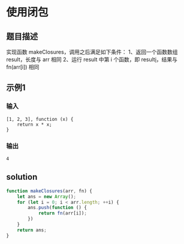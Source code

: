# 使用闭包

## 题目描述

实现函数 makeClosures，调用之后满足如下条件：
1、返回一个函数数组 result，长度与 arr 相同
2、运行 result 中第 i 个函数，即 result[i]()，结果与 fn(arr[i]) 相同

## 示例1

### 输入

```
[1, 2, 3], function (x) { 
	return x * x; 
}
```

### 输出

```
4
```

## solution

```javascript
function makeClosures(arr, fn) {
    let ans = new Array();
    for (let i = 0; i < arr.length; ++i) {
        ans.push(function () {
            return fn(arr[i]);
        })
    }
    return ans;
}
```

